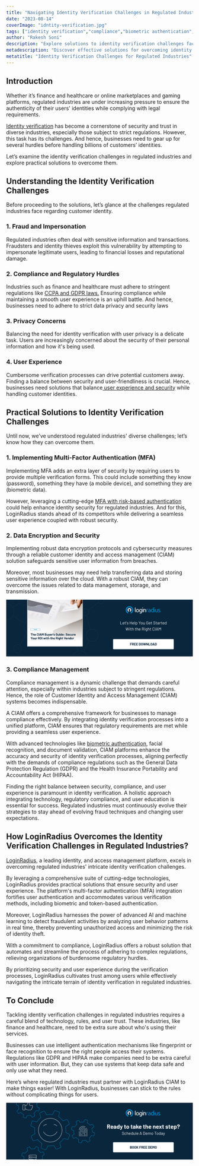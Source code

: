 ```yaml
---
title: "Navigating Identity Verification Challenges in Regulated Industries: 7 Effective Solutions"
date: "2023-08-14"
coverImage: "idntity-verification.jpg"
tags: ["identity verification","compliance","biometric authentication","cx"]
author: "Rakesh Soni"
description: "Explore solutions to identity verification challenges faced by regulated industries. From fraud prevention and compliance management to user experience enhancement, learn how the LoginRadius CIAM platform leverages cutting-edge technologies to navigate the intricate terrain of identity verification while ensuring security and trust."
metadescription: "Discover effective solutions for overcoming identity verification challenges in regulated industries. Learn how a robust CIAM can help regulated industries."
metatitle: "Identity Verification Challenges for Regulated Industries"
---
```

## Introduction

Whether it’s finance and healthcare or online marketplaces and gaming platforms, regulated industries are under increasing pressure to ensure the authenticity of their users' identities while complying with legal requirements. 

[Identity verification](https://www.loginradius.com/blog/identity/what-is-identity-verification/) has become a cornerstone of security and trust in diverse industries, especially those subject to strict regulations. However, this task has its challenges. And hence, businesses need to gear up for several hurdles before handling billions of customers’ identities. 

Let’s examine the identity verification challenges in regulated industries and explore practical solutions to overcome them.

## Understanding the Identity Verification Challenges

Before proceeding to the solutions, let’s glance at the challenges regulated industries face regarding customer identity. 

### 1. Fraud and Impersonation

Regulated industries often deal with sensitive information and transactions. Fraudsters and identity thieves exploit this vulnerability by attempting to impersonate legitimate users, leading to financial losses and reputational damage.

### 2. Compliance and Regulatory Hurdles

Industries such as finance and healthcare must adhere to stringent regulations like [CCPA and GDPR laws.](https://www.loginradius.com/gdpr-and-privacy/) Ensuring compliance while maintaining a smooth user experience is an uphill battle. And hence, businesses need to adhere to strict data privacy and security laws 

### 3. Privacy Concerns

Balancing the need for identity verification with user privacy is a delicate task. Users are increasingly concerned about the security of their personal information and how it's being used.

### 4. User Experience

Cumbersome verification processes can drive potential customers away. Finding a balance between security and user-friendliness is crucial. Hence, businesses need solutions that balance[ user experience and security](https://www.loginradius.com/blog/identity/balancing-security-cx/) while handling customer identities. 

## Practical Solutions to Identity Verification Challenges

Until now, we’ve understood regulated industries' diverse challenges; let’s know how they can overcome them. 

### 1. Implementing Multi-Factor Authentication (MFA)

Implementing MFA adds an extra layer of security by requiring users to provide multiple verification forms. This could include something they know (password), something they have (a mobile device), and something they are (biometric data).

However, leveraging a cutting-edge [MFA with risk-based authentication](https://www.loginradius.com/blog/engineering/risk-based-authentication/) could help enhance identity security for regulated industries. And for this, LoginRadius stands ahead of its competitors while delivering a seamless user experience coupled with robust security. 

### 2. Data Encryption and Security

Implementing robust data encryption protocols and cybersecurity measures through a reliable customer identity and access management (CIAM) solution safeguards sensitive user information from breaches. 

Moreover, most businesses may need help transferring data and storing sensitive information over the cloud. With a robust CIAM, they can overcome the issues related to data management, storage, and transmission. 

[![GD-ciam](GD-ciam.png)](loginradius.com/resource/ciam-buyers-guide-to-secure-your-roi)

### 3. Compliance Management 

Compliance management is a dynamic challenge that demands careful attention, especially within industries subject to stringent regulations. Hence, the role of Customer Identity and Access Management (CIAM) systems becomes indispensable. 

A CIAM offers a comprehensive framework for businesses to manage compliance effectively. By integrating identity verification processes into a unified platform, CIAM ensures that regulatory requirements are met while providing a seamless user experience.

With advanced technologies like [biometric authentication](https://www.loginradius.com/blog/identity/what-is-mob-biometric-authentication/), facial recognition, and document validation, CIAM platforms enhance the accuracy and security of identity verification processes, aligning perfectly with the demands of compliance regulations such as the General Data Protection Regulation (GDPR) and the Health Insurance Portability and Accountability Act (HIPAA).

Finding the right balance between security, compliance, and user experience is paramount in identity verification. A holistic approach integrating technology, regulatory compliance, and user education is essential for success. Regulated industries must continuously evolve their strategies to stay ahead of evolving fraud techniques and changing user expectations.

## How LoginRadius Overcomes the Identity Verification Challenges in Regulated Industries?

[LoginRadius](https://www.loginradius.com/), a leading identity, and access management platform, excels in overcoming regulated industries' intricate identity verification challenges. 

By leveraging a comprehensive suite of cutting-edge technologies, LoginRadius provides practical solutions that ensure security and user experience. The platform's multi-factor authentication (MFA) integration fortifies user authentication and accommodates various verification methods, including biometric and token-based authentication.

Moreover, LoginRadius harnesses the power of advanced AI and machine learning to detect fraudulent activities by analyzing user behavior patterns in real time, thereby preventing unauthorized access and minimizing the risk of identity theft. 

With a commitment to compliance, LoginRadius offers a robust solution that automates and streamline the process of adhering to complex regulations, relieving organizations of burdensome regulatory hurdles. 

By prioritizing security and user experience during the verification processes, LoginRadius cultivates trust among users while effectively navigating the intricate terrain of identity verification in regulated industries.

## To Conclude

Tackling identity verification challenges in regulated industries requires a careful blend of technology, rules, and user trust. These industries, like finance and healthcare, need to be extra sure about who's using their services. 

Businesses can use intelligent authentication mechanisms like fingerprint or face recognition to ensure the right people access their systems. Regulations like GDPR and HIPAA make companies need to be extra careful with user information. But, they can use systems that keep data safe and only use what they need.

Here’s where regulated industries must partner with LoginRadius CIAM to make things easier!  With LoginRadius, businesses can stick to the rules without complicating things for users.

[![book-a-free-demo-loginradius](../../assets/book-a-demo-loginradius.png)](https://www.loginradius.com/contact-us?utm_source=blog&utm_medium=web&utm_campaign=identity-verification-challenges-and-solutions)